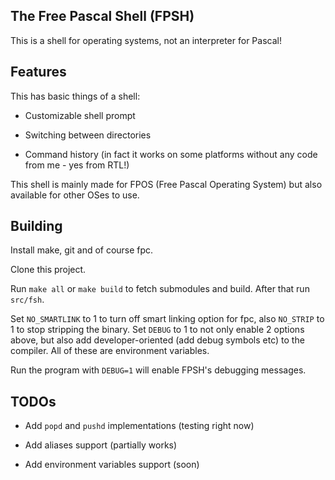 ## The Free Pascal Shell (FPSH)

This is a shell for operating systems, not an interpreter for Pascal!

## Features

This has basic things of a shell:

* Customizable shell prompt

* Switching between directories

* Command history (in fact it works on some platforms without any code from me - yes from RTL!)

This shell is mainly made for FPOS (Free Pascal Operating System) but also available for other OSes to use.

## Building

Install make, git and of course fpc.

Clone this project.

Run `make all` or `make build` to fetch submodules and build. After that run `src/fsh`.

Set `NO_SMARTLINK` to 1 to turn off smart linking option for fpc, also `NO_STRIP` to 1 to stop stripping the binary. Set `DEBUG` to 1 to not only enable 2 options above, but also add developer-oriented (add debug symbols etc) to the compiler. All of these are environment variables.

Run the program with `DEBUG=1` will enable FPSH's debugging messages.

## TODOs

* Add `popd` and `pushd` implementations (testing right now)

* Add aliases support (partially works)

* Add environment variables support (soon)